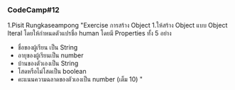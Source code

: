 ### CodeCamp#12
1.Pisit Rungkaseampong
"Exercise การสร้าง Object
1.ให้สร้าง Object แบบ Object Iteral โดยให้กำหนดตัวแปรชื่อ human โดยมี Properties ทั้ง 5 อย่าง
- ชื่อของผู้เรียน เป็น String
- อายุของผู้เรียนเป็น number
- บ้านของตัวเองเป็น String
- โสดหรือไม่โสดเป็น boolean
- คะแนนความฉลาดของตัวเองเป็น number (เต็ม 10)
"